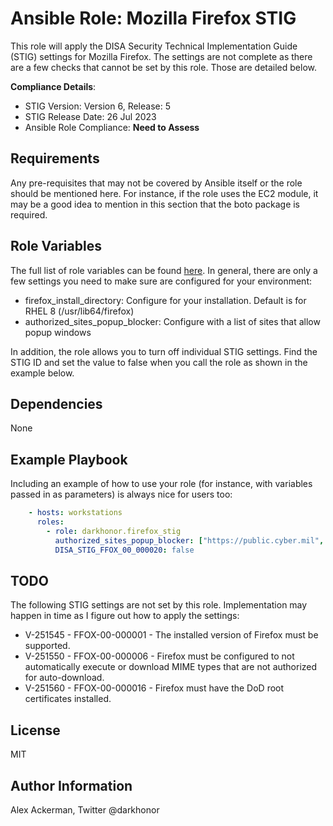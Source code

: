 # Ansible Role: Mozilla Firefox STIG

This role will apply the DISA Security Technical Implementation Guide (STIG) settings for Mozilla Firefox.
The settings are not complete as there are a few checks that cannot be set by this role.  Those are
detailed below.

**Compliance Details**:

* STIG Version: Version 6, Release: 5
* STIG Release Date: 26 Jul 2023
* Ansible Role Compliance: **Need to Assess**

## Requirements

Any pre-requisites that may not be covered by Ansible itself or the role should be mentioned here. For instance, if the role uses the EC2 module, it may be a good idea to mention in this section that the boto package is required.

## Role Variables

The full list of role variables can be found [here](https://github.com/darkhonor/ansible-role-firefox-stig/blob/main/defaults/main.yml).
In general, there are only a few settings you need to make sure are configured for your environment:

* firefox_install_directory: Configure for your installation.  Default is for RHEL 8 (/usr/lib64/firefox)
* authorized_sites_popup_blocker: Configure with a list of sites that allow popup windows

In addition, the role allows you to turn off individual STIG settings.  Find the STIG ID and set the value to false when you call the role
as shown in the example below.

## Dependencies

None

## Example Playbook

Including an example of how to use your role (for instance, with variables passed in as parameters) is always nice for users too:

```yaml
    - hosts: workstations
      roles:
        - role: darkhonor.firefox_stig
          authorized_sites_popup_blocker: ["https://public.cyber.mil", "https://patches.csd.disa.mil/"]
          DISA_STIG_FFOX_00_000020: false
```

## TODO

The following STIG settings are not set by this role.  Implementation may happen in time as I figure out how to
apply the settings:

* V-251545 - FFOX-00-000001 - The installed version of Firefox must be supported.
* V-251550 - FFOX-00-000006 - Firefox must be configured to not automatically execute or download MIME types that are not authorized for auto-download.
* V-251560 - FFOX-00-000016 - Firefox must have the DoD root certificates installed.

## License

MIT

## Author Information

Alex Ackerman, Twitter @darkhonor
